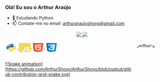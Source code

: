 ### Olá! Eu sou o Arthur Araújo


- 🌱 Estudando Python
- 📫 Contate-me no email: arthuraraujoshoyo@gmail.com 

<div align="center">
  <a href="https://github.com/ArthurShoyo">
  <img height="180em" src="https://github-readme-stats.vercel.app/api?username=ArthurShoyo&show_icons=true&theme=radical&include_all_commits=true&count_private=true"/>
  <img height="180em" src="https://github-readme-stats.vercel.app/api/top-langs/?username=ArthurShoyo&layout=compact&langs_count=7&theme=synthwave"/>
</div>

<div style="display: inline_block"><br>
  <img align="center" alt="Arthur-Python" height="30" width="40" src="https://raw.githubusercontent.com/devicons/devicon/master/icons/python/python-original.svg">
  <img align="center" alt="Arthur-Js" height="30" width="40" src="https://raw.githubusercontent.com/devicons/devicon/master/icons/javascript/javascript-plain.svg">
  <img align="center" alt="Arthur-HTML" height="30" width="40" src="https://raw.githubusercontent.com/devicons/devicon/master/icons/html5/html5-original.svg">
  <img align="center" alt="Arthur-CSS" height="30" width="40" src="https://raw.githubusercontent.com/devicons/devicon/master/icons/css3/css3-original.svg">
  <img align="right" alt="Arthur-pic" height="150" style="border-radius:50px;" src="http://pm1.narvii.com/6759/ebb67c834ddbc8eef437687655892a093c9394d0v2_00.jpg">
</div>

##

<div>
    ![Snake animation](https://github.com/ArthurShoyo/ArthurShoyo/blob/output/github-contribution-grid-snake.svg)
</div>

